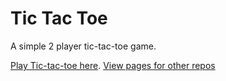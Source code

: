# Tic Tac Toe

A simple 2 player tic-tac-toe game.

[Play Tic-tac-toe here](http://nanovirushd.github.io/tictactoe).
[View pages for other repos](http://nanovirushd.github.io)
